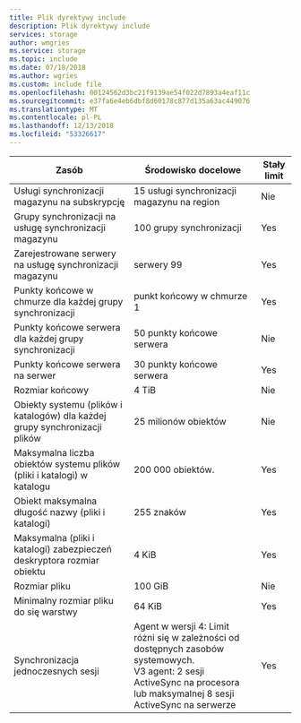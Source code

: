 ```yaml
---
title: Plik dyrektywy include
description: Plik dyrektywy include
services: storage
author: wmgries
ms.service: storage
ms.topic: include
ms.date: 07/18/2018
ms.author: wgries
ms.custom: include file
ms.openlocfilehash: 00124562d3bc21f9139ae54f022d7893a4eaf11c
ms.sourcegitcommit: e37fa6e4eb6dbf8d60178c877d135a63ac449076
ms.translationtype: MT
ms.contentlocale: pl-PL
ms.lasthandoff: 12/13/2018
ms.locfileid: "53326617"
---
```

| Zasób | Środowisko docelowe | Stały limit |
|----------|--------------|------------|
| Usługi synchronizacji magazynu na subskrypcję | 15 usługi synchronizacji magazynu na region | Nie |
| Grupy synchronizacji na usługę synchronizacji magazynu | 100 grupy synchronizacji | Yes |
| Zarejestrowane serwery na usługę synchronizacji magazynu | serwery 99 | Yes |
| Punkty końcowe w chmurze dla każdej grupy synchronizacji | punkt końcowy w chmurze 1 | Yes |
| Punkty końcowe serwera dla każdej grupy synchronizacji | 50 punkty końcowe serwera | Nie |
| Punkty końcowe serwera na serwer | 30 punkty końcowe serwera | Yes |
| Rozmiar końcowy | 4 TiB | Nie |
| Obiekty systemu (plików i katalogów) dla każdej grupy synchronizacji plików | 25 milionów obiektów | Nie |
| Maksymalna liczba obiektów systemu plików (pliki i katalogi) w katalogu | 200 000 obiektów. | Yes |
| Obiekt maksymalna długość nazwy (pliki i katalogi) | 255 znaków | Yes |
| Maksymalna (pliki i katalogi) zabezpieczeń deskryptora rozmiar obiektu | 4 KiB | Yes |
| Rozmiar pliku | 100 GiB | Nie |
| Minimalny rozmiar pliku do się warstwy | 64 KiB | Yes |
| Synchronizacja jednoczesnych sesji | Agent w wersji 4: Limit różni się w zależności od dostępnych zasobów systemowych. <BR> V3 agent: 2 sesji ActiveSync na procesora lub maksymalnej 8 sesji ActiveSync na serwerze | Yes
